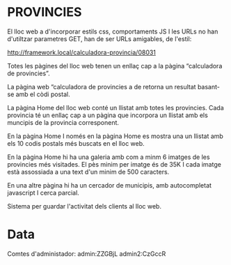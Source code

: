 
# PROVINCIES

El lloc web a d'incorporar estils css, comportaments JS I les URLs no han
d'utiltzar parametres GET, han de ser URLs amigables, de l'estil:

http://framework.local/calculadora-provincia/08031

Totes les pàgines del lloc web tenen un enllaç cap a la pàgina “calculadora de
provincies”.

La pàgina web “calculadora de provincies a de retorna un resultat basant-se amb
el còdi postal.

La pàgina Home del lloc web conté un llistat amb totes les provincies. Cada
provincia té un enllaç cap a un pàgina que incorpora un llistat amb els muncipis
de la provincia corresponent.

En la pàgina Home I només en la pàgina Home es mostra una un llistat amb els 10
codis postals més buscats en el lloc web.

En la pàgina Home hi ha una galeria amb com a minm 6 imatges de les provincies
més visitades. El pès minim per imatge és de 35K I cada imatge està assossiada
a una text d'un minim de 500 caracters.

En una altre pàgina hi ha un cercador de municipis, amb autocompletat javascript
I cerca parcial.

Sistema per guardar l'activitat dels clients al lloc web.

# Data

Comtes d'administador:
admin:ZZGBjL
admin2:CzGccR
